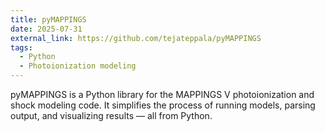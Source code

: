 ```yaml
---
title: pyMAPPINGS
date: 2025-07-31
external_link: https://github.com/tejateppala/pyMAPPINGS
tags:
  - Python
  - Photoionization modeling
---
```


pyMAPPINGS is a Python library for the MAPPINGS V photoionization and shock modeling code. It simplifies the process of running models, parsing output, and visualizing results — all from Python.

<!--more-->
